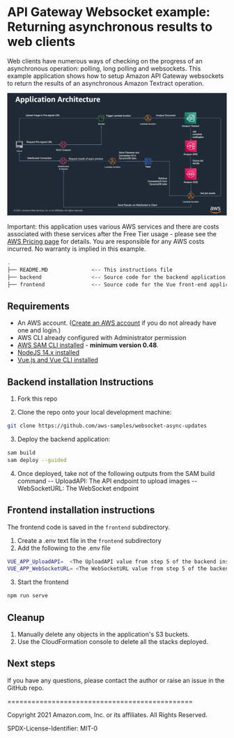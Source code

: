 
# API Gateway Websocket example: Returning asynchronous results to web clients

Web clients have numerous ways of checking on the progress of an asynchronous operation: polling, long polling and websockets.
This example application shows how to setup Amazon API Gateway websockets to return the results of an asynchronous Amazon Textract operation.

![Application Architecture](Application_Architecture.png)



Important: this application uses various AWS services and there are costs associated with these services after the Free Tier usage - please see the [AWS Pricing page](https://aws.amazon.com/pricing/) for details. You are responsible for any AWS costs incurred. No warranty is implied in this example.

```bash
.
├── README.MD              <-- This instructions file
├── backend                <-- Source code for the backend application
├── frontend               <-- Source code for the Vue front-end application
```

## Requirements

* An AWS account. ([Create an AWS account](https://portal.aws.amazon.com/gp/aws/developer/registration/index.html) if you do not already have one and login.)
* AWS CLI already configured with Administrator permission
* [AWS SAM CLI installed](https://docs.aws.amazon.com/serverless-application-model/latest/developerguide/serverless-sam-cli-install.html) - **minimum version 0.48**.
* [NodeJS 14.x installed](https://nodejs.org/en/download/)
* [Vue.js and Vue CLI installed](https://vuejs.org/v2/guide/installation.html)

## Backend installation Instructions 

1. Fork this repo

2. Clone the repo onto your local development machine:
```bash
git clone https://github.com/aws-samples/websocket-async-updates
```

3. Deploy the backend application:
```bash
sam build
sam deploy --guided
```

4. Once deployed, take not of the following outputs from the SAM build command
-- UploadAPI: The API endpoint to upload images
-- WebSocketURL: The WebSocket endpoint

## Frontend installation instructions

The frontend code is saved in the `frontend` subdirectory. 

1. Create a .env text file in the `frontend` subdirectory
2. Add the following to the .env file
```bash
VUE_APP_UploadAPI=  <The UploadAPI value from step 5 of the backend installation>
VUE_APP_WebSocketURL= <The WebSocketURL value from step 5 of the backend installation>
```

3. Start the frontend
```bash
npm run serve
```

## Cleanup

1. Manually delete any objects in the application's S3 buckets.
2. Use the CloudFormation console to delete all the stacks deployed.

## Next steps


If you have any questions, please contact the author or raise an issue in the GitHub repo.

==============================================

Copyright 2021 Amazon.com, Inc. or its affiliates. All Rights Reserved.

SPDX-License-Identifier: MIT-0

